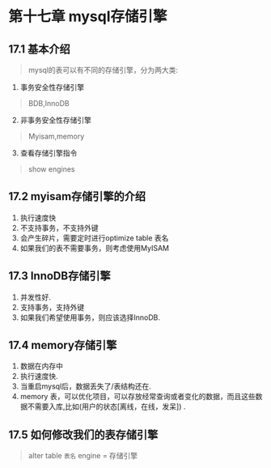 # 第十七章 mysql存储引擎
## 17.1 基本介绍
> mysql的表可以有不同的存储引擎，分为两大类:
1. 事务安全性存储引擎
> BDB,InnoDB
2. 非事务安全性存储引擎
> Myisam,memory
3. 查看存储引擎指令
> show engines
## 17.2 myisam存储引擎的介绍
1. 执行速度快
2. 不支持事务，不支持外键
3. 会产生碎片，需要定时进行optimize table 表名
4. 如果我们的表不需要事务，则考虑使用MyISAM
## 17.3 InnoDB存储引擎
1. 并发性好.
2. 支持事务，支持外键
3. 如果我们希望使用事务，则应该选择InnoDB.
## 17.4 memory存储引擎
1. 数据在内存中
2. 执行速度快.
3. 当重启mysql后，数据丢失了/表结构还在.
4. memory 表，可以优化项目，可以存放经常查询或者变化的数据，而且这些数据不需要入库,比如(用户的状态[离线，在线，发呆]) .
## 17.5 如何修改我们的表存储引擎
> alter table `表名` engine = 存储引擎
